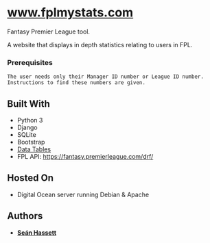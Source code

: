 # www.fplmystats.com
Fantasy Premier League tool.

A website that displays in depth statistics relating to users in FPL.

### Prerequisites

```
The user needs only their Manager ID number or League ID number. Instructions to find these numbers are given.
```

## Built With

* Python 3
* Django
* SQLite
* Bootstrap
* [Data Tables](https://datatables.net)
* FPL API: https://fantasy.premierleague.com/drf/

## Hosted On

* Digital Ocean server running Debian & Apache

## Authors

* **[Seán Hassett](https://github.com/Sean-Hassett)**
